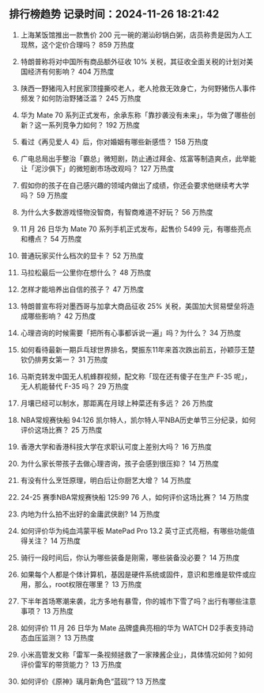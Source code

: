 
## 排行榜趋势 记录时间：2024-11-26 18:21:42
  
  1. 上海某饭馆推出一款售价 200 元一碗的潮汕砂锅白粥，店员称贵是因为人工现熬，这个定价合理吗？ 859 万热度
    
  2. 特朗普称将对中国所有商品额外征收 10% 关税，其征收全面关税的计划对美国经济有何影响？ 404 万热度
    
  3. 陕西一野猪闯入村民家顶撞撕咬老人，老人抢救无效身亡，为何野猪伤人事件频发？如何防治野猪泛滥？ 245 万热度
    
  4. 华为 Mate 70 系列正式发布，余承东称「靠抄袭没有未来」，华为做了哪些创新？这一系列竞争力如何？ 192 万热度
    
  5. 看过《再见爱人 4》后，你对婚姻有哪些新感悟？ 158 万热度
    
  6. 广电总局出手整治「霸总」微短剧，防止通过拜金、炫富等制造爽点，此举能让「泥沙俱下」的微短剧市场改观吗？ 127 万热度
    
  7. 假如你的孩子在自己感兴趣的领域内做出了成绩，你还会要求他继续考大学吗？ 59 万热度
    
  8. 为什么大多数游戏怪物没智商，有智商难道不好玩？ 56 万热度
    
  9. 11 月 26 日华为 Mate 70 系列手机正式发布，起售价 5499 元，有哪些亮点和槽点？ 54 万热度
    
  10. 普通玩家买什么档次的显卡？ 52 万热度
    
  11. 马拉松最后一公里你在想什么？ 48 万热度
    
  12. 怎样才能培养出自信的孩子？ 47 万热度
    
  13. 特朗普宣布将对墨西哥与加拿大商品征收 25% 关税，美国加大贸易壁垒将造成哪些影响？ 42 万热度
    
  14. 心理咨询的时候需要「把所有心事都诉说一遍」吗？为什么？ 34 万热度
    
  15. 如何看待最新一期乒乓球世界排名，樊振东11年来首次跌出前五，孙颖莎王楚钦仍排男女第一？ 31 万热度
    
  16. 马斯克转发中国无人机蜂群视频，配文称「现在还有傻子在生产 F-35 呢」，无人机能替代 F-35 吗？ 29 万热度
    
  17. 月壤已经可以制水，那距离在月球上种菜还有多远？ 26 万热度
    
  18. NBA常规赛快船 94:126 凯尔特人，凯尔特人平NBA历史单节三分纪录，如何评价这场比赛？ 25 万热度
    
  19. 香港大学和香港科技大学在求职认可度上差别大吗？ 16 万热度
    
  20. 为什么家长带孩子去做心理咨询，孩子会感到很压抑？ 14 万热度
    
  21. 有没有什么烹饪原理，明白后让你厨艺大增？ 14 万热度
    
  22. 24-25 赛季NBA常规赛快船 125:99 76 人，如何评价这场比赛？ 14 万热度
    
  23. 内地为什么拍不出好的金庸武侠剧? 14 万热度
    
  24. 如何评价华为纯血鸿蒙平板 MatePad Pro 13.2 英寸正式亮相，有哪些功能值得关注？ 14 万热度
    
  25. 骑行一段时间后，你认为哪些装备是刚需，哪些装备没必要？ 14 万热度
    
  26. 如果每个人都是个体计算机，基因是硬件系统或固件，意识和思维是软件或应用，那么，root权限在哪里？ 13 万热度
    
  27. 下半年首场寒潮来袭，北方多地有暴雪，你的城市下雪了吗？出行有哪些注意事项？ 13 万热度
    
  28. 如何评价 11 月 26 日华为 Mate 品牌盛典亮相的华为 WATCH D2手表支持动态血压监测？ 13 万热度
    
  29. 小米高管发文称「雷军一条视频拯救了一家辣酱企业」，具体情况如何？如何评价雷军的带货能力？ 13 万热度
    
  30. 如何评价《原神》璃月新角色“蓝砚”? 13 万热度
    